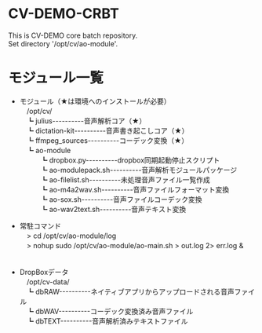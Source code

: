 # CV-DEMO-CRBT
This is CV-DEMO core batch repository.  
Set directory '/opt/cv/ao-module'.  

# モジュール一覧
- モジュール（★は環境へのインストールが必要）  
　/opt/cv/  
　┗ julius----------音声解析コア（★）  
　┗ dictation-kit----------音声書き起こしコア（★）    
　┗ ffmpeg_sources----------コーデック変換（★）  
　┗ ao-module  
　　　┗ dropbox.py----------dropbox同期起動停止スクリプト  
　　　┗ ao-modulepack.sh----------音声解析モジュールパッケージ  
　　　┗ ao-filelist.sh----------未処理音声ファイル一覧作成  
　　　┗ ao-m4a2wav.sh----------音声ファイルフォーマット変換  
　　　┗ ao-sox.sh----------音声ファイルコーデック変換  
　　　┗ ao-wav2text.sh----------音声テキスト変換  
  
- 常駐コマンド  
　> cd /opt/cv/ao-module/log  
　> nohup sudo /opt/cv/ao-module/ao-main.sh > out.log 2> err.log &  
　  
- DropBoxデータ  
　/opt/cv-data/  
　┗ dbRAW----------ネイティブアプリからアップロードされる音声ファイル  
　┗ dbWAV----------コーデック変換済み音声ファイル  
　┗ dbTEXT----------音声解析済みテキストファイル  
